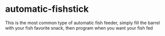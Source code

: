 # automatic-fishstick
This is the most common type of automatic fish feeder, simply fill the barrel with your fish favorite snack, then program when you want your fish fed
